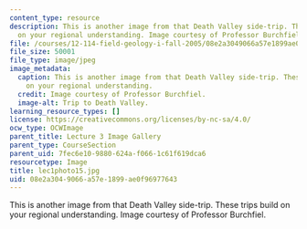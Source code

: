 ```yaml
---
content_type: resource
description: This is another image from that Death Valley side-trip. These trips build
  on your regional understanding. Image courtesy of Professor Burchfiel.
file: /courses/12-114-field-geology-i-fall-2005/08e2a3049066a57e1899ae0f96977643_lec1photo15.jpg
file_size: 50001
file_type: image/jpeg
image_metadata:
  caption: This is another image from that Death Valley side-trip. These trips build
    on your regional understanding.
  credit: Image courtesy of Professor Burchfiel.
  image-alt: Trip to Death Valley.
learning_resource_types: []
license: https://creativecommons.org/licenses/by-nc-sa/4.0/
ocw_type: OCWImage
parent_title: Lecture 3 Image Gallery
parent_type: CourseSection
parent_uid: 7fec6e10-9880-624a-f066-1c61f619dca6
resourcetype: Image
title: lec1photo15.jpg
uid: 08e2a304-9066-a57e-1899-ae0f96977643
---
```

This is another image from that Death Valley side-trip. These trips build on your regional understanding. Image courtesy of Professor Burchfiel.